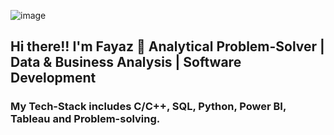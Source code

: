 ![image](https://user-images.githubusercontent.com/81766772/119702956-adb88680-be73-11eb-949c-7858e9fdafd5.png)
## Hi there!! I'm Fayaz 👋 Analytical Problem-Solver | Data & Business Analysis | Software Development
### My Tech-Stack includes C/C++, SQL, Python, Power BI, Tableau and Problem-solving.
